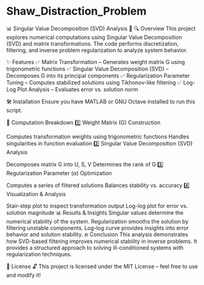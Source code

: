# Shaw_Distraction_Problem

📊 Singular Value Decomposition (SVD) Analysis 🔢
🔍 Overview
This project explores numerical computations using Singular Value Decomposition (SVD) and matrix transformations. The code performs discretization, filtering, and inverse problem regularization to analyze system behavior.

✨ Features
✅ Matrix Transformation – Generates weight matrix G using trigonometric functions
✅ Singular Value Decomposition (SVD) – Decomposes G into its principal components
✅ Regularization Parameter Tuning – Computes stabilized solutions using Tikhonov-like filtering
✅ Log-Log Plot Analysis – Evaluates error vs. solution norm

🛠 Installation
Ensure you have MATLAB or GNU Octave installed to run this script.

📑 Computation Breakdown
1️⃣ Weight Matrix (G) Construction

Computes transformation weights using trigonometric functions
Handles singularities in function evaluation
2️⃣ Singular Value Decomposition (SVD) Analysis

Decomposes matrix G into U, S, V
Determines the rank of G
3️⃣ Regularization Parameter (α) Optimization

Computes a series of filtered solutions
Balances stability vs. accuracy
4️⃣ Visualization & Analysis

Stair-step plot to inspect transformation output
Log-log plot for error vs. solution magnitude
📊 Results & Insights
Singular values determine the numerical stability of the system.
Regularization smooths the solution by filtering unstable components.
Log-log curve provides insights into error behavior and solution stability.
🔚 Conclusion
This analysis demonstrates how SVD-based filtering improves numerical stability in inverse problems. It provides a structured approach to solving ill-conditioned systems with regularization techniques.

📜 License
🔓 This project is licensed under the MIT License – feel free to use and modify it!
